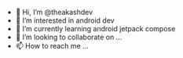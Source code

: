 - 👋 Hi, I’m @theakashdev
- 👀 I’m interested in android dev
- 🌱 I’m currently learning android jetpack compose
- 💞️ I’m looking to collaborate on ...
- 📫 How to reach me ...

<!---
theakashdev/theakashdev is a ✨ special ✨ repository because its `README.md` (this file) appears on your GitHub profile.
You can click the Preview link to take a look at your changes.
--->
